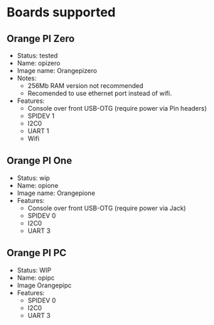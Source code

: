 # Boards supported

## Orange PI Zero 

- Status: tested
- Name: opizero
- Image name: Orangepizero
- Notes:
    -  256Mb RAM version not recommended
    -  Recomended to use ethernet port instead of wifi. 
- Features:
    - Console over front USB-OTG (require power via Pin headers)
    - SPIDEV 1 
    - I2C0
    - UART 1
    - Wifi

## Orange PI One

- Status: wip
- Name: opione
- Image name: Orangepione
- Features:
    - Console over front USB-OTG (require power via Jack)
    - SPIDEV 0 
    - I2C0
    - UART 3

## Orange PI PC
- Status: WIP
- Name: opipc
- Image Orangepipc
- Features:
    - SPIDEV 0
    - I2C0
    - UART 3

